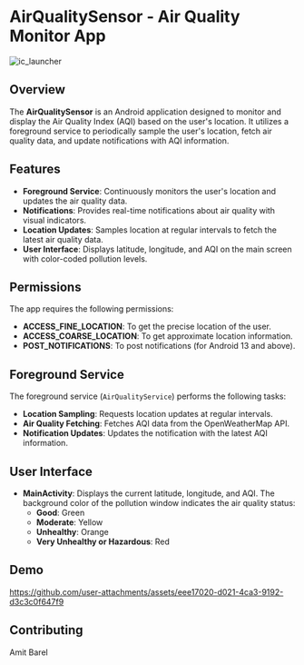 # AirQualitySensor - Air Quality Monitor App

![ic_launcher](https://github.com/user-attachments/assets/b9769ccc-11c9-431b-bfea-b546c0c157e6)

## Overview

The **AirQualitySensor** is an Android application designed to monitor and display the Air Quality Index (AQI) based on the user's location. 
It utilizes a foreground service to periodically sample the user's location, fetch air quality data, and update notifications with AQI information.

## Features
- **Foreground Service**: Continuously monitors the user's location and updates the air quality data.
- **Notifications**: Provides real-time notifications about air quality with visual indicators.
- **Location Updates**: Samples location at regular intervals to fetch the latest air quality data.
- **User Interface**: Displays latitude, longitude, and AQI on the main screen with color-coded pollution levels.

## Permissions
The app requires the following permissions:

- **ACCESS_FINE_LOCATION**: To get the precise location of the user.
- **ACCESS_COARSE_LOCATION**: To get approximate location information.
- **POST_NOTIFICATIONS**: To post notifications (for Android 13 and above).

## Foreground Service

The foreground service (`AirQualityService`) performs the following tasks:

- **Location Sampling**: Requests location updates at regular intervals.
- **Air Quality Fetching**: Fetches AQI data from the OpenWeatherMap API.
- **Notification Updates**: Updates the notification with the latest AQI information.

## User Interface

- **MainActivity**: Displays the current latitude, longitude, and AQI. The background color of the pollution window indicates the air quality status:
  - **Good**: Green
  - **Moderate**: Yellow
  - **Unhealthy**: Orange
  - **Very Unhealthy or Hazardous**: Red

## Demo
https://github.com/user-attachments/assets/eee17020-d021-4ca3-9192-d3c3c0f647f9

## Contributing
Amit Barel
